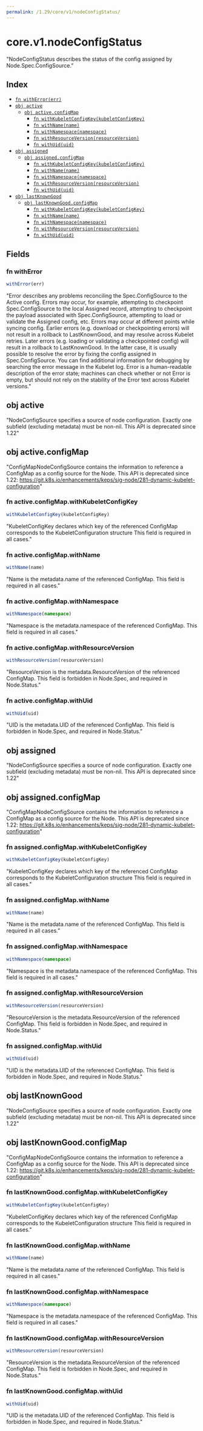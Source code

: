 ```yaml
---
permalink: /1.29/core/v1/nodeConfigStatus/
---
```


# core.v1.nodeConfigStatus

"NodeConfigStatus describes the status of the config assigned by Node.Spec.ConfigSource."

## Index

* [`fn withError(err)`](#fn-witherror)
* [`obj active`](#obj-active)
  * [`obj active.configMap`](#obj-activeconfigmap)
    * [`fn withKubeletConfigKey(kubeletConfigKey)`](#fn-activeconfigmapwithkubeletconfigkey)
    * [`fn withName(name)`](#fn-activeconfigmapwithname)
    * [`fn withNamespace(namespace)`](#fn-activeconfigmapwithnamespace)
    * [`fn withResourceVersion(resourceVersion)`](#fn-activeconfigmapwithresourceversion)
    * [`fn withUid(uid)`](#fn-activeconfigmapwithuid)
* [`obj assigned`](#obj-assigned)
  * [`obj assigned.configMap`](#obj-assignedconfigmap)
    * [`fn withKubeletConfigKey(kubeletConfigKey)`](#fn-assignedconfigmapwithkubeletconfigkey)
    * [`fn withName(name)`](#fn-assignedconfigmapwithname)
    * [`fn withNamespace(namespace)`](#fn-assignedconfigmapwithnamespace)
    * [`fn withResourceVersion(resourceVersion)`](#fn-assignedconfigmapwithresourceversion)
    * [`fn withUid(uid)`](#fn-assignedconfigmapwithuid)
* [`obj lastKnownGood`](#obj-lastknowngood)
  * [`obj lastKnownGood.configMap`](#obj-lastknowngoodconfigmap)
    * [`fn withKubeletConfigKey(kubeletConfigKey)`](#fn-lastknowngoodconfigmapwithkubeletconfigkey)
    * [`fn withName(name)`](#fn-lastknowngoodconfigmapwithname)
    * [`fn withNamespace(namespace)`](#fn-lastknowngoodconfigmapwithnamespace)
    * [`fn withResourceVersion(resourceVersion)`](#fn-lastknowngoodconfigmapwithresourceversion)
    * [`fn withUid(uid)`](#fn-lastknowngoodconfigmapwithuid)

## Fields

### fn withError

```ts
withError(err)
```

"Error describes any problems reconciling the Spec.ConfigSource to the Active config. Errors may occur, for example, attempting to checkpoint Spec.ConfigSource to the local Assigned record, attempting to checkpoint the payload associated with Spec.ConfigSource, attempting to load or validate the Assigned config, etc. Errors may occur at different points while syncing config. Earlier errors (e.g. download or checkpointing errors) will not result in a rollback to LastKnownGood, and may resolve across Kubelet retries. Later errors (e.g. loading or validating a checkpointed config) will result in a rollback to LastKnownGood. In the latter case, it is usually possible to resolve the error by fixing the config assigned in Spec.ConfigSource. You can find additional information for debugging by searching the error message in the Kubelet log. Error is a human-readable description of the error state; machines can check whether or not Error is empty, but should not rely on the stability of the Error text across Kubelet versions."

## obj active

"NodeConfigSource specifies a source of node configuration. Exactly one subfield (excluding metadata) must be non-nil. This API is deprecated since 1.22"

## obj active.configMap

"ConfigMapNodeConfigSource contains the information to reference a ConfigMap as a config source for the Node. This API is deprecated since 1.22: https://git.k8s.io/enhancements/keps/sig-node/281-dynamic-kubelet-configuration"

### fn active.configMap.withKubeletConfigKey

```ts
withKubeletConfigKey(kubeletConfigKey)
```

"KubeletConfigKey declares which key of the referenced ConfigMap corresponds to the KubeletConfiguration structure This field is required in all cases."

### fn active.configMap.withName

```ts
withName(name)
```

"Name is the metadata.name of the referenced ConfigMap. This field is required in all cases."

### fn active.configMap.withNamespace

```ts
withNamespace(namespace)
```

"Namespace is the metadata.namespace of the referenced ConfigMap. This field is required in all cases."

### fn active.configMap.withResourceVersion

```ts
withResourceVersion(resourceVersion)
```

"ResourceVersion is the metadata.ResourceVersion of the referenced ConfigMap. This field is forbidden in Node.Spec, and required in Node.Status."

### fn active.configMap.withUid

```ts
withUid(uid)
```

"UID is the metadata.UID of the referenced ConfigMap. This field is forbidden in Node.Spec, and required in Node.Status."

## obj assigned

"NodeConfigSource specifies a source of node configuration. Exactly one subfield (excluding metadata) must be non-nil. This API is deprecated since 1.22"

## obj assigned.configMap

"ConfigMapNodeConfigSource contains the information to reference a ConfigMap as a config source for the Node. This API is deprecated since 1.22: https://git.k8s.io/enhancements/keps/sig-node/281-dynamic-kubelet-configuration"

### fn assigned.configMap.withKubeletConfigKey

```ts
withKubeletConfigKey(kubeletConfigKey)
```

"KubeletConfigKey declares which key of the referenced ConfigMap corresponds to the KubeletConfiguration structure This field is required in all cases."

### fn assigned.configMap.withName

```ts
withName(name)
```

"Name is the metadata.name of the referenced ConfigMap. This field is required in all cases."

### fn assigned.configMap.withNamespace

```ts
withNamespace(namespace)
```

"Namespace is the metadata.namespace of the referenced ConfigMap. This field is required in all cases."

### fn assigned.configMap.withResourceVersion

```ts
withResourceVersion(resourceVersion)
```

"ResourceVersion is the metadata.ResourceVersion of the referenced ConfigMap. This field is forbidden in Node.Spec, and required in Node.Status."

### fn assigned.configMap.withUid

```ts
withUid(uid)
```

"UID is the metadata.UID of the referenced ConfigMap. This field is forbidden in Node.Spec, and required in Node.Status."

## obj lastKnownGood

"NodeConfigSource specifies a source of node configuration. Exactly one subfield (excluding metadata) must be non-nil. This API is deprecated since 1.22"

## obj lastKnownGood.configMap

"ConfigMapNodeConfigSource contains the information to reference a ConfigMap as a config source for the Node. This API is deprecated since 1.22: https://git.k8s.io/enhancements/keps/sig-node/281-dynamic-kubelet-configuration"

### fn lastKnownGood.configMap.withKubeletConfigKey

```ts
withKubeletConfigKey(kubeletConfigKey)
```

"KubeletConfigKey declares which key of the referenced ConfigMap corresponds to the KubeletConfiguration structure This field is required in all cases."

### fn lastKnownGood.configMap.withName

```ts
withName(name)
```

"Name is the metadata.name of the referenced ConfigMap. This field is required in all cases."

### fn lastKnownGood.configMap.withNamespace

```ts
withNamespace(namespace)
```

"Namespace is the metadata.namespace of the referenced ConfigMap. This field is required in all cases."

### fn lastKnownGood.configMap.withResourceVersion

```ts
withResourceVersion(resourceVersion)
```

"ResourceVersion is the metadata.ResourceVersion of the referenced ConfigMap. This field is forbidden in Node.Spec, and required in Node.Status."

### fn lastKnownGood.configMap.withUid

```ts
withUid(uid)
```

"UID is the metadata.UID of the referenced ConfigMap. This field is forbidden in Node.Spec, and required in Node.Status."